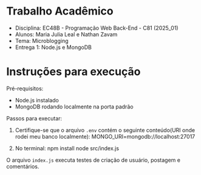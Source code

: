 # Trabalho Acadêmico

- Disciplina: EC48B - Programação Web Back-End - C81 (2025_01)
- Alunos: Maria Julia Leal e Nathan Zavam
- Tema: Microblogging
- Entrega 1: Node.js e MongoDB

# Instruções para execução

Pré-requisitos:
- Node.js instalado
- MongoDB rodando localmente na porta padrão

Passos para executar:
1. Certifique-se que o arquivo `.env` contém o seguinte conteúdo(URI onde rodei meu banco localmente):
   MONGO_URI=mongodb://localhost:27017

2. No terminal:
   npm install
   node src/index.js

O arquivo `index.js` executa testes de criação de usuário, postagem e comentários.
